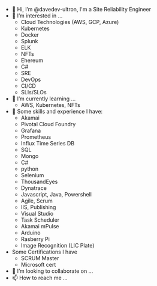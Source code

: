 - 👋 Hi, I’m @davedev-ultron, I'm a Site Reliability Engineer
- 👀 I’m interested in ...
  - Cloud Technologies (AWS, GCP, Azure)
  - Kubernetes
  - Docker
  - Splunk
  - ELK
  - NFTs
  - Ehereum
  - C#
  - SRE
  - DevOps
  - CI/CD
  - SLIs/SLOs
- 🌱 I’m currently learning ...
  - AWS, Kubernetes, NFTs
- 💞️ Some skills and experience I have:
  - Akamai
  - Pivotal Cloud Foundry
  - Grafana
  - Prometheus
  - Influx Time Series DB
  - SQL
  - Mongo
  - C#
  - python
  - Selenium
  - ThousandEyes
  - Dynatrace
  - Javascript, Java, Powershell
  - Agile, Scrum
  - IIS, Publishing
  - Visual Studio
  - Task Scheduler
  - Akamai mPulse
  - Arduino
  - Rasberry Pi
  - Image Recognition (LIC Plate)
- Some Certifications I have
  - SCRUM Master
  - Microsoft cert
- 💞️ I’m looking to collaborate on ...
- 📫 How to reach me ...

<!---
davedev-ultron/davedev-ultron is a ✨ special ✨ repository because its `README.md` (this file) appears on your GitHub profile.
You can click the Preview link to take a look at your changes.
--->
